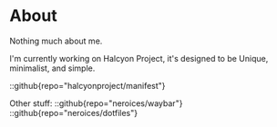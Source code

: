 # About
Nothing much about me.

I'm currently working on Halcyon Project, it's designed to be Unique, minimalist, and simple.

::github{repo="halcyonproject/manifest"}

Other stuff:
::github{repo="neroices/waybar"}
::github{repo="neroices/dotfiles"}